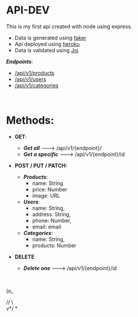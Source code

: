 # **API-DEV**

This is my first api created with node using express.

- Data is generated using [faker](https://www.npmjs.com/package/faker)
- Api deployed using [heroku](https://warm-caverns-03782.herokuapp.com/)
- Data is validated using [Joi](https://joi.dev/api/)

**_Endpoints_**:

- [/api/v1/products](https://warm-caverns-03782.herokuapp.com/api/v1/products)
- [/api/v1/users](https://warm-caverns-03782.herokuapp.com/api/v1/users)
- [/api/v1/categories](https://warm-caverns-03782.herokuapp.com/api/v1/categories)

‎

# Methods:

- **GET**:
  - **_Get all_** ---> /api/v1/{endpoint}/
  - **_Get a specific_** ---> /api/v1/{endpoint}/id
- **POST / PUT / PATCH:**

  - **_Products_**:
    - name: String
    - price: Number
    - image: URL
  - **_Users_**:
    - name: String,
    - address: String,
    - phone: Number,
    - email: email
  - **_Categories_**:
    - name: String,
    - products: Number

- **DELETE**
  - **_Delete one_** ---> /api/v1/{endpoint}/id

‎

(o\_

// \\\
v*/ *
